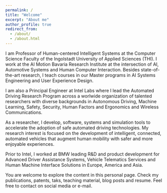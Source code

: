 ```yaml
---
permalink: /
title: "Welcome"
excerpt: "About me"
author_profile: true
redirect_from: 
  - /about/
  - /about.html
---
```


I am Professor of Human-centered Intelligent Systems at the Computer Science Faculty of the Ingolstadt University of Applied Sciences (THI). I work at the AI Motion Bavaria Research Institute at the intersection of AI, Automotive Systems and Human Computer Interaction. Besides state-of-the-art research, I teach courses in our Master programs in AI Systems Engineering and User Experience Design.  

I am also a Principal Engineer at Intel Labs where I lead the Automated Driving Research Program across a worlwide organization of talented researchers with diverse backgrounds in Autonomous Driving, Machine Learning, Safety, Security, Human Factors and Ergonomics and Wireless Communications. 

As a researcher, I develop, software, systems and simulation tools to accelerate the adoption of safe automated driving technologies. My research interest is focused on the development of intelligent, connected, automated vehicles that augment human mobility with safer and more enjoyable experiences. 

Prior to Intel, I worked at BMW leading R&D and product development for Advanced Driver Assistance Systems, Vehicle Telematics Services and Human Machine Interface Solutions in Europe, America and Asia. 

You are welcome to explore the content in this personal page. Check my publications, patents, taks, teaching material, blog posts and resume. Feel free to contact on social media or e-mail.
